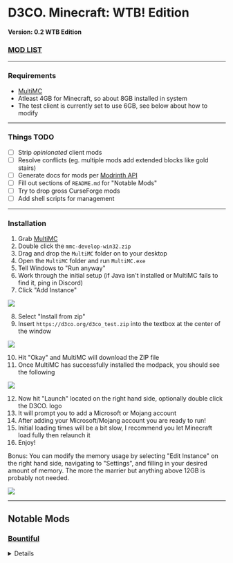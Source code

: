 # D3CO. Minecraft: WTB! Edition
**Version: 0.2 WTB Edition**

### [MOD LIST](https://github.com/Deaths-Consortium/mc/blob/main/mod_list.txt)
-------
### Requirements
- [MultiMC](https://multimc.org/)
- Atleast 4GB for Minecraft, so about 8GB installed in system
- The test client is currently set to use 6GB, see below about how to modify
--------

### Things TODO
- [ ] Strip *opinionated* client mods
- [ ] Resolve conflicts (eg. multiple mods add extended blocks like gold stairs)
- [ ] Generate docs for mods per [Modrinth API](https://docs.modrinth.com/api-spec/)
- [ ] Fill out sections of `README.md` for "Notable Mods"
- [ ] Try to drop gross CurseForge mods
- [ ] Add shell scripts for management

--------

### Installation
1. Grab [MultiMC](https://multimc.org/)
2. Double click the `mmc-develop-win32.zip`
3. Drag and drop the `MultiMC` folder on to your desktop
4. Open the `MultiMC` folder and run `MultiMC.exe`
5. Tell Windows to "Run anyway"
6. Work through the initial setup (if Java isn't installed or MultiMC fails to find it, ping in Discord)
7. Click "Add Instance"

![](https://quad.pe/e/Ji2PWvy1GN.png)

8. Select "Install from zip"
9. Insert `https://d3co.org/d3co_test.zip` into the textbox at the center of the window

![](https://quad.pe/e/FLnpWpEwj2.png)

10. Hit "Okay" and MultiMC will download the ZIP file
11. Once MultiMC has successfully installed the modpack, you should see the following

![](https://quad.pe/e/PDncKJO4Wt.png)

12. Now hit "Launch" located on the right hand side, optionally double click the D3CO. logo
13. It will prompt you to add a Microsoft or Mojang account
14. After adding your Microsoft/Mojang account you are ready to run!
15. Initial loading times will be a bit slow, I recommend you let Minecraft load fully then relaunch it
16. Enjoy!

Bonus:
You can modify the memory usage by selecting "Edit Instance" on the right hand side, navigating to "Settings", and filling in your desired amount of memory. The more the marrier but anything above 12GB is probably not needed.

![](https://quad.pe/e/6o14ctHeMN.png)

-------------

## Notable Mods
### [Bountiful](https://modrinth.com/mod/bountiful)
<details>
  <h4>Mechanics</h4>
  Bounty boards can be found throughout the world in villages, and they'll generate bounties inside of them. These bounties often ask for you to bring back an item, or kill some mobs in return for whatever rewards they're offering. If you can complete the bounty, you just have to bring it back to the bounty board and right click the board to redeem your rewards!

  <h4>Decrees</h4>
  There exists another item as well, called a Decree. A Decree determines what kind of bounties show up on a bounty board. For example, an Armorsmith's Decree makes it so that objectives and rewards related to armor show up on the board (leather, iron, chestplates, boots, etc). You can have up to three decrees on a bounty board at once, and it will mix and match objectives and rewards from all three when new bounties appear!
  You can find new Decrees as rewards for certain bounties, or make your own. Crafting your own will create a random decree when
  <h4>Bounty Tiers</h4>
  Just like items, bounties can have different tiers of rarity. Some bounty rewards are more rare than others, and bounties with higher rarity have a better chance of having these more rare rewards! Rarity follows the same pattern as in vanilla: Common, Uncommon, Rare and Epic (with a Legendary tier added on..)

  <h4>Reputation</h4>
  All bounty boards have their own value associated with them called "Reputation". As you turn in more bounties, this number goes up! The higher the reputation, the more often rare bounties show up on the bounty board. Some bounty rewards may not even show up until you reach high enough reputations.
</details>